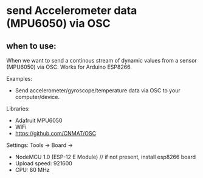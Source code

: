 # send Accelerometer data (MPU6050) via OSC

## when to use:
When we want to send a continous stream of dynamic values from a sensor (MPU6050) via OSC.
Works for Arduino ESP8266.

Examples:
- Send accelerometer/gyroscope/temperature data via OSC to your computer/device.

Libraries:
- Adafruit MPU6050
- WiFi
- https://github.com/CNMAT/OSC

Settings:
Tools -> Board ->
- NodeMCU 1.0 (ESP-12 E Module) // if not present, install esp8266 board
- Upload speed: 921600
- CPU: 80 MHz
